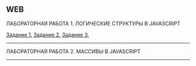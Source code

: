 WEB
------------------------------------

ЛАБОРАТОРНАЯ РАБОТА 1. ЛОГИЧЕСКИЕ СТРУКТУРЫ В JAVASCRIPT

[Задание 1.]()
[Задание 2.]()
[Задание 3.]()

------------------------------------

ЛАБОРАТОРНАЯ РАБОТА 2. МАССИВЫ В JAVASCRIPT

[]()
[]()
[]()

-----------------------------------

